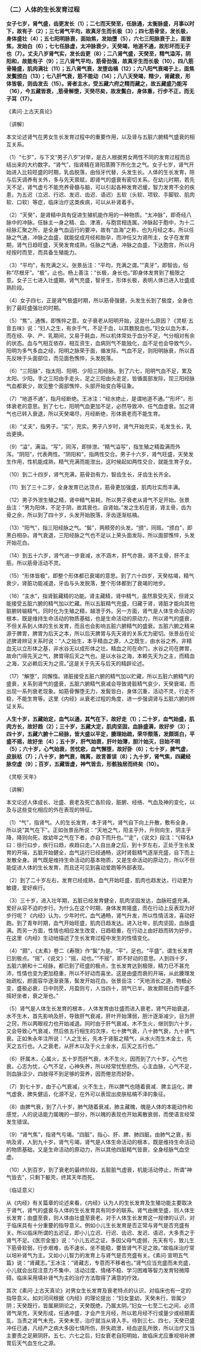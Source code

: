 ### （二）人体的生长发育过程

**女子七岁，肾气盛，齿更发长（1）；二七而天癸至，任脉通，太衡脉盛，月事以时下，故有子（2）；三七肾气平均，故真牙生而长极（3）；四七筋骨坚，发长极，身体盛壮（4）；五七阳明脉衰，面始焦，发始墮（5），六七三阳脉衰于上，面皆焦，发始白（6）；七七任脉虚，太冲脉衰少，天癸竭，地道不通，故形坏而无子也（7）。丈夫八岁肾气实，发长齿更（8）；二八肾气盛，天癸至，精气溢泻，阴阳和，故能有子（9）；三八肾气平均，筋骨劲强，故真牙生而长极（10），四八筋骨隆盛，肌肉满壮（11）；五八肾气衰，发堕齿槁（12）；六八阳气衰竭于上，面焦发鬓颁白（13）；七八肝气衰，筋不能动（14）；八八天癸竭，精少，肾藏衰，形体皆极，则齿发去（15）。肾者主水，受五藏六府之精而藏之，故五藏盛乃能泻（16），今五藏皆衰，,筋骨解堕，天癸尽矣，故发鬓白，身体重，行步不正，而无子耳（17）。**

《素问·上古天真论》

〔讲解〕

本文论述肾气在男女生长发育过程中的重要作用，以及肾与五脏六腑精气盛衰的相互关系。

（1）“七岁”，与下文“男子八岁”对举，是古人根据男女两性不同的发育过程而总结出来的大约数字。“肾气”，指肾精在肾阳蒸腾下所化生之气。女子七岁，肾气开始进入比较旺盛的时期，乳齿脱落，由恒牙代替，头发生长。人体的生长发育，除与后天调养有关外，多与先天禀赋，即肾气的盛衰有密切关系。在幼儿时期，若先天不足，肾气虚亏不能充养骨髓与脑，可以引起各种发育迟缓，智力发育不全的疾患，为五迟（立迟、行迟、发迟、齿迟、语迟）五软（头软、项软、手脚软、肌肉软、口软）等症，临床治疗这类疾病，可以从补肾着手。

（2）“天癸”，是肾精中具有促进生殖机能作用的一种物质。“太冲脉”，即奇经八脉中的冲脉。任脉主一身之精、血、津液，与胞宫相连属。冲脉起于胞中，为十二经脉汇聚之所，是全身气血运行的要冲，故有“血海”之称，也为月经之本。所以任脉之气通，冲脉之血盛，就能促成月经和胎孕，而冲任又为肾所主，女子在发育期，肾气日趋旺盛，天癸发育成熟，任脉之气通，冲脉之血盛，下达胞宫，所以月经按时而至，而具备生殖能力。

（3）“平均”，有充满之义。张景岳注：“平均，充满之谓。”“真牙”，即智齿，俗称“尽根牙”。“极”，止也。杨上善注：“长极，身长也。”即身体发育到了极限之意。女子三七进入壮盛期，肾气充盛，智牙生，形体长极，表明人体已进入壮盛成熟阶段。

（4）女子四七，正是肾气极盛时期，所以筋骨强健，头发生长到了极度，全身也到了最旺盛强壮的时期。

（5）“焦”，通憔，即憔悴之意。女子衰老从阳明开始，这是什么原因？《灵枢·五音五味》说：“妇人之生，有余于气，不足于血，以其数脱血也。”妇女以血为本，而在经、孕、产、乳期间，又易于耗血，所以机体常处于血分不足，气分相对有余的状态。血与气相互依存，相互资生，血病则气不能独化，血不足也会导致气少。阳明为多气多血之经，阳明之脉荣于面，循发际。气血不足，则阳明脉衰，所以首先反映于头面部位，而见面色憔悴，头发脱落。

（6）“三阳脉”，指太阳、阳明、少阳三阳经脉。到了六七，阳明气血不足，累及太阳、少阳。手之三阳由手走头，足之三阳由头走足，皆循面部发际，现三阳经脉气血都衰少，故见整个面部憔悴，头部开始变白等征象。

（7）“地道不通”，指月经断绝。王冰注：“经水绝止，是谓地道不通。”“形坏”，形体衰老的意思。到了七七，阳明气血更加不足，必然导致冲、任气血虚衰。加之肾气也已转入衰退，所以天癸竭尽，月经断绝，形体衰老而不能生育。

（8）“丈夫”，指男子。“实”，充实。男子八岁时，肾气开始充实，毛发生长，乳齿更换。

（9）“溢”，满溢。“写”，同泻，即排泄。“精气溢写”，指生殖之精盈满而外泻。“阴阳”，代表两性。“阴阳和”，指两性交合。男子十六岁，肾气旺盛，天癸发生作用，性机能成熟，精气充满而能泄出，这时候起如两性交合，就能生育子女。

（10）到二十四岁，肾气充满，筋骨劲有力，智齿生长，牙齿生长齐全。

（11）到了三十二岁，全身发育已达顶点，筋骨更加强盛，肌肉壮实而丰满。

（12）男子外泄生殖之精，肾中精气易耗，所以男子衰老从肾气不足开始。张景岳注：“男为阳体，不足于阴，故其衰也，自肾始。”发之生机在肾，肾主骨，齿为骨之余，所以到了四十岁，头发开始脱落，牙齿逐渐枯槁。

（13）“阳气”，指三阳经脉之气。“鬓”，两颊旁的头发。“颁”，同斑。“颁白”，即黑白相杂。肾气衰退，三阳经脉之气也不足以上荣头面发际，所以面部憔悴，头发开始花白。

（14）到五十六岁，肾气进一步衰减，水不涵木，肝气亦衰，肾不主骨，肝不主筋，所以筋骨活动不灵。

（15）“形体皆极”，即整个形体都已衰竭的意思。到了六十四岁，天癸枯竭，精气衰少，肾脏功能减退，牙齿与头发脱落，整个形体都到了衰竭的地步。

（16）“主水”，指肾脏藏精的功能。肾主藏精，肾中精气，虽然禀受先天，但肾又能接受五脏六腑的精气加以贮藏。所以五脏精气充盛，归藏于肾，肾脏才能向其他脏腑转输精气，同时化为生殖之精，越泄于外。另一方面，肾气是人体生命活动的根本，既是维持生命活动的物质基础，也是生命活动的原动力，所以肾气的盛衰，不但关系到人体的生长发育，而且也会影响五脏六腑精气的盛衰。五脏六腑之精来源于脾胃，脾胃为后天之本，所以后天脾胃与先天肾的关系尤为密切。张景岳在论述脾肾辨证关系时说：“人之始生，本乎精血之源，人之既生，由水谷之养。非精血无以立形体之基，非水谷无以成形体之壮。精血之司在命门，水谷之司在脾胃，故命门得先天之气，脾胃得后天之气也。是以水谷之海，本赖先天为之主，而精血之海，又必赖后天为之资。”这是关于先天与后天的精辟论述。

（17）“解堕”，同懈惰。肾脏接受五脏六腑的精气加以贮藏，所以五脏六腑精气的盛衰，关系到肾气的盛衰，五脏六腑精气衰减会导致肾脏精气哀少，天癸衰竭，而出现一系列衰老现象。如筋骨懈堕无力，发鬓皆白，身体沉重，活动不灵，行走不稳，不能生育等。这里《内经》从衰老过程的角度，进一步强调肾与五脏六腑的辨证关系。

**人生十岁，五藏始定，血气以通，其气在下，故好走（1）；二十岁，血气始盛，肌肉方长，故好趋（2）；三十岁，五藏大定，肌肉坚固，血脉盛满，故好步（3）；四十岁，五藏六腑十二经脉，皆大盛以平定，腠理始疏，荣华颓落，发颇斑白，平盛不摇，故好坐（4）；五十岁，肝气始衰，肝叶始薄，胆汁始灭，目始不明（5）；六十岁，心气始衰，苦忧悲，血气懈堕，故好卧（6）；七十岁，脾气虚，皮肤枯（7）；八十岁，肺气衰，魄离，故言善误（8）；九十岁，肾气焦，四藏经脉空虚（9）；百岁，五藏皆虚，神气皆去，形骸独居而终矣（10）。**

《灵枢·天年》

〔讲解〕

本文论述人体成长、壮盛、衰老及死亡各阶段，脏腑、经络、气血及神的变化，以及与这些变化相应的外在表现的特征。

（1）“气”，指肾气。人的生长发育，本于肾气，肾气自下向上升散，敷布全身，所以说“其气在下”。正如张景岳所说：“天地之气，阳主乎升，升则向生，阴主乎降，降则向死，故幼年之气在下者，亦自下而升也。”“走”，《说文》段注：“《释名》曰：徐行曰步，疾行曰趋，疾趋曰走。”人自出身之后，到十岁左右，正处于生长发育的开端，五脏开始健全，血气运行已经通畅，这时肾脏精气逐渐充盛，自下而上发散全身。肾气既是维持生命活动的基本物质，又是生命活动的原动力，所以不但能促进人体的生长发育，而且还可见到喜动爱跑等外部表现。

（2）到了二十岁左右，发育已经成熟，血气开始旺盛，肌肉也趋发达，行动更为敏捷，爱好疾行。

（3）三十岁，进入壮年期，五脏已经发育健全，肌肉坚固发达，血脉旺盛充满，爱好从容不迫的步行。为什么在这个时期，身体发育隆盛，而在行动上反表现为好步行呢？《内经》认为，少年时代，血气通畅，肾气升发，所以性情活泼，喜动好跑。到了青年时期，血气开始旺盛，肌肉日趋发达。进入壮年，肌肉坚固，血脉盛满。而另一方面，性情也相应发生改变，日趋稳重，在行动上由好趋而转为好步。在这里《内经》生动地描述了生长发育过程中发生的性情变化。

（4）“颇”，《太素》卷二《寿限》作“鬓”为是。“平”，足也。“平盛”，谓生长发育已到极点。“摇”，《说文》：“摇，动也。”“不摇”，即不好动的意思。人到四十岁，五脏六腑和十二经脉，都已到了旺盛的极点，生长发育达到极限，精力已不甚充沛，性情也变为更加稳重，所以不好动而喜坐。这是由盛而衰的开端，从此腠理发始疏松，颜面容华逐渐衰落，鬓发开始花白。张景岳注：“天地消长之道，物极必变，盛极必衰，日中则昃，月盈则亏，人当四十，阴气已半，故发颇斑白而平盛不摇好坐者，衰之渐也。”

（5）肾气是人体生长发育的根本，人体发育由壮盛而进入衰老，肾气开始衰退，水不生木，首先影响及肝，导致肝气衰减，肝叶开始薄弱，胆汁逐渐减少，目为肝之窍，所以两眼视力也开始减退。同时由于肝气衰减，木不生火，继则到六十岁，又会导致心气衰减，然后依五行相生的次序，七十脾气衰，八十肺气衰，九十肾气衰。正如朱永年注所说：“人之生长，先本于肾脏之精气，从水火而生木金土，先天之五行也。人之衰老，从肝木以及于火土金水，后天之五行也。”

（6）肝属木，心属火，五十岁而肝气衰，木不生火，因而到了六十岁，心气也衰。心志为忧，心气不足，心神失养，所以经常忧愁悲伤。心主血脉，心气不足，则血脉涩少，四肢得不到足够的营养，因而倦怠而好卧。

（7）到七十岁，由于心气衰减，火不生土，所以脾气也随着衰减．脾主运化，脾气虚衰，脾失健运，化源不足，在外可以表现出皮肤枯槁不泽的象征。

（8）由脾气衰，到了八十岁，肺气随着衰减，肺主藏魄，魄是人体的本能动作和感觉，人的说话能力属魄的一部分，所以魄的表现也开始离散衰弱，而使语言经常发生错误。

（9）“肾气焦”，指肾气亏竭。“四脏”，指心、肝、脾、肺四脏。由肺气之衰，影响及肾，人到九十岁，肾气亏竭，肾气是人体生命活动的根本，既是维持生命活动的物质基础，又是生命活动的原动力，所以其他四脏精气皆衰，全身经脉气血空虚。

（10）人到百岁，到了衰老的最终阶段，五脏脏气虚衰，机能活动停止，所谓“神气皆去”，只剩下躯壳，终其天年而死。

〔临证意义〕

从《内经》有关篇章的论述来看，《内经》认为人的生长发育及生殖功能主要取决于肾气，肾气的盛衰与人体的生长发育具有同步的联系。肾气由微至盛，则人体生长发育；由盛至衰，则人体由壮盛至衰老。对于人体生长发育这一规律的认识，对于临床具有十分重要的指导意义。例如小儿生长发育是否正常与肾气是否充盛有关。所以临床所谓的五迟证，即小儿立迟、行迟、齿迟、发迟、语迟，大多责之于肾气不足。《医宗金鉴》说：“小儿五迟之证，多因父母气虚弱，先天有亏，致儿生下筋骨软弱，行步艰难，齿不速长，坐不能稳，要皆肾气不足之故。”故临床治疗常以培补肾气为主。又如小儿智力的发育上与肾气是否充盛有关。《素问·宣明五气篇》说：“肾藏志。”王冰注：“肾藏志，专意而不移者也。”肾气应当充盛而未充盛，小儿就会出现注意力不集中、活动过度、情绪不稳、学习困难等智力发育轻微障碍。临床采用填补肾气为主的治疗方法取得了满意的疗效。

其次《素问·上古天真论》对男女生长发育及衰老特点的认识，对临床也有一定的指导意义。如刘河间根据《内经》的理论提出：“妇女童幼，天癸未行，皆属少阴；天癸既行，皆属厥阴论之，天癸既绝，乃属太阴。”妇女一七至二七之间，必须肾气渐充，天癸形成，任通冲盛，才会产生月经，所以若月经不行或量少或经期紊乱，当责之肾气未充，天癸未至，治疗就当从肾入手。待到三七、四七，天癸已盛冲任已通，凡经产之病大多因七情所伤，肝失疏泄，经血逆乱所致，所以治疗又当主要责之足厥阴肝。五七、六七之后，妇女衰老自阳明始，故临床尤应重视培补脾胃后天气血生化之源。
